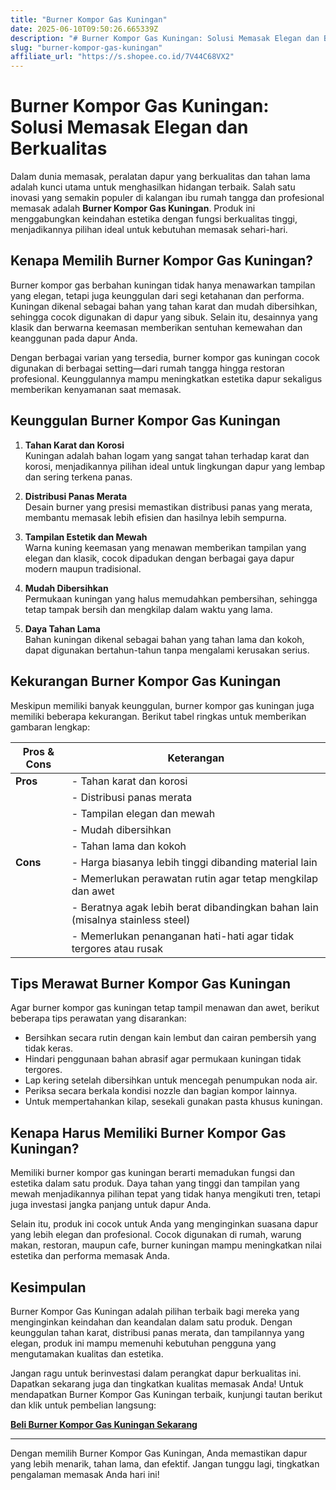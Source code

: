 ```yaml
---
title: "Burner Kompor Gas Kuningan"
date: 2025-06-10T09:50:26.665339Z
description: "# Burner Kompor Gas Kuningan: Solusi Memasak Elegan dan Berkualitas..."
slug: "burner-kompor-gas-kuningan"
affiliate_url: "https://s.shopee.co.id/7V44C68VX2"
---
```

# Burner Kompor Gas Kuningan: Solusi Memasak Elegan dan Berkualitas

Dalam dunia memasak, peralatan dapur yang berkualitas dan tahan lama adalah kunci utama untuk menghasilkan hidangan terbaik. Salah satu inovasi yang semakin populer di kalangan ibu rumah tangga dan profesional memasak adalah **Burner Kompor Gas Kuningan**. Produk ini menggabungkan keindahan estetika dengan fungsi berkualitas tinggi, menjadikannya pilihan ideal untuk kebutuhan memasak sehari-hari.

## Kenapa Memilih Burner Kompor Gas Kuningan?

Burner kompor gas berbahan kuningan tidak hanya menawarkan tampilan yang elegan, tetapi juga keunggulan dari segi ketahanan dan performa. Kuningan dikenal sebagai bahan yang tahan karat dan mudah dibersihkan, sehingga cocok digunakan di dapur yang sibuk. Selain itu, desainnya yang klasik dan berwarna keemasan memberikan sentuhan kemewahan dan keanggunan pada dapur Anda.

Dengan berbagai varian yang tersedia, burner kompor gas kuningan cocok digunakan di berbagai setting—dari rumah tangga hingga restoran profesional. Keunggulannya mampu meningkatkan estetika dapur sekaligus memberikan kenyamanan saat memasak.

## Keunggulan Burner Kompor Gas Kuningan

1. **Tahan Karat dan Korosi**  
Kuningan adalah bahan logam yang sangat tahan terhadap karat dan korosi, menjadikannya pilihan ideal untuk lingkungan dapur yang lembap dan sering terkena panas.

2. **Distribusi Panas Merata**  
Desain burner yang presisi memastikan distribusi panas yang merata, membantu memasak lebih efisien dan hasilnya lebih sempurna.

3. **Tampilan Estetik dan Mewah**  
Warna kuning keemasan yang menawan memberikan tampilan yang elegan dan klasik, cocok dipadukan dengan berbagai gaya dapur modern maupun tradisional.

4. **Mudah Dibersihkan**  
Permukaan kuningan yang halus memudahkan pembersihan, sehingga tetap tampak bersih dan mengkilap dalam waktu yang lama.

5. **Daya Tahan Lama**  
Bahan kuningan dikenal sebagai bahan yang tahan lama dan kokoh, dapat digunakan bertahun-tahun tanpa mengalami kerusakan serius.

## Kekurangan Burner Kompor Gas Kuningan

Meskipun memiliki banyak keunggulan, burner kompor gas kuningan juga memiliki beberapa kekurangan. Berikut tabel ringkas untuk memberikan gambaran lengkap:

| **Pros & Cons**                    | **Keterangan**                                                      |
|-----------------------------------|----------------------------------------------------------------------|
| **Pros**                        | - Tahan karat dan korosi                                            |
|                                   | - Distribusi panas merata                                          |
|                                   | - Tampilan elegan dan mewah                                         |
|                                   | - Mudah dibersihkan                                                 |
|                                   | - Tahan lama dan kokoh                                              |
| **Cons**                        | - Harga biasanya lebih tinggi dibanding material lain             |
|                                   | - Memerlukan perawatan rutin agar tetap mengkilap dan awet        |
|                                   | - Beratnya agak lebih berat dibandingkan bahan lain (misalnya stainless steel) |
|                                   | - Memerlukan penanganan hati-hati agar tidak tergores atau rusak      |

## Tips Merawat Burner Kompor Gas Kuningan

Agar burner kompor gas kuningan tetap tampil menawan dan awet, berikut beberapa tips perawatan yang disarankan:

- Bersihkan secara rutin dengan kain lembut dan cairan pembersih yang tidak keras.
- Hindari penggunaan bahan abrasif agar permukaan kuningan tidak tergores.
- Lap kering setelah dibersihkan untuk mencegah penumpukan noda air.
- Periksa secara berkala kondisi nozzle dan bagian kompor lainnya.
- Untuk mempertahankan kilap, sesekali gunakan pasta khusus kuningan.

## Kenapa Harus Memiliki Burner Kompor Gas Kuningan?

Memiliki burner kompor gas kuningan berarti memadukan fungsi dan estetika dalam satu produk. Daya tahan yang tinggi dan tampilan yang mewah menjadikannya pilihan tepat yang tidak hanya mengikuti tren, tetapi juga investasi jangka panjang untuk dapur Anda.

Selain itu, produk ini cocok untuk Anda yang menginginkan suasana dapur yang lebih elegan dan profesional. Cocok digunakan di rumah, warung makan, restoran, maupun cafe, burner kuningan mampu meningkatkan nilai estetika dan performa memasak Anda.

## Kesimpulan

Burner Kompor Gas Kuningan adalah pilihan terbaik bagi mereka yang menginginkan keindahan dan keandalan dalam satu produk. Dengan keunggulan tahan karat, distribusi panas merata, dan tampilannya yang elegan, produk ini mampu memenuhi kebutuhan pengguna yang mengutamakan kualitas dan estetika.

Jangan ragu untuk berinvestasi dalam perangkat dapur berkualitas ini. Dapatkan sekarang juga dan tingkatkan kualitas memasak Anda! Untuk mendapatkan Burner Kompor Gas Kuningan terbaik, kunjungi tautan berikut dan klik untuk pembelian langsung:

[**Beli Burner Kompor Gas Kuningan Sekarang**](https://s.shopee.co.id/7V44C68VX2)

---

Dengan memilih Burner Kompor Gas Kuningan, Anda memastikan dapur yang lebih menarik, tahan lama, dan efektif. Jangan tunggu lagi, tingkatkan pengalaman memasak Anda hari ini!